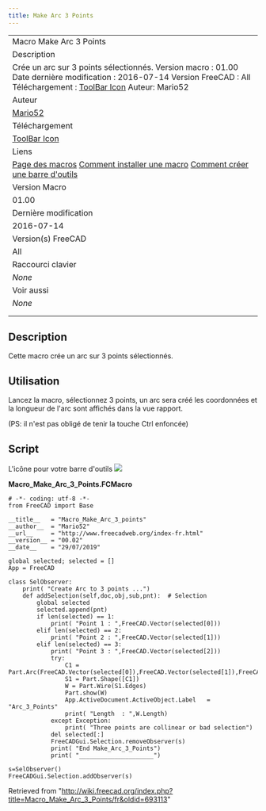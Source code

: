 ```yaml
---
title: Make Arc 3 Points
---
```


|                                                                                                                                                                                                                                                     |
| --------------------------------------------------------------------------------------------------------------------------------------------------------------------------------------------------------------------------------------------------- |
| Macro Make Arc 3 Points                                                                                                                                                                                                                             |
| Description                                                                                                                                                                                                                                         |
| Crée un arc sur 3 points sélectionnés. Version macro : 01.00 Date dernière modification : 2016-07-14 Version FreeCAD : All Téléchargement : [ToolBar Icon](https://www.freecadweb.org/wiki/images/9/92/Macro_Make_Arc_3_Points.png) Auteur: Mario52 |
| Auteur                                                                                                                                                                                                                                              |
| [Mario52](/User:Mario52 "User:Mario52")                                                                                                                                                                                                             |
| Téléchargement                                                                                                                                                                                                                                      |
| [ToolBar Icon](https://www.freecadweb.org/wiki/images/9/92/Macro_Make_Arc_3_Points.png)                                                                                                                                                             |
| Liens                                                                                                                                                                                                                                               |
| [Page des macros](/Macros_recipes/fr "Macros recipes/fr") [Comment installer une macro](/How_to_install_macros/fr "How to install macros/fr") [Comment créer une barre d'outils](/Customize_Toolbars/fr "Customize Toolbars/fr")                    |
| Version Macro                                                                                                                                                                                                                                       |
| 01.00                                                                                                                                                                                                                                               |
| Dernière modification                                                                                                                                                                                                                               |
| 2016-07-14                                                                                                                                                                                                                                          |
| Version(s) FreeCAD                                                                                                                                                                                                                                  |
| All                                                                                                                                                                                                                                                 |
| Raccourci clavier                                                                                                                                                                                                                                   |
| _None_                                                                                                                                                                                                                                              |
| Voir aussi                                                                                                                                                                                                                                          |
| _None_                                                                                                                                                                                                                                              |
|                                                                                                                                                                                                                                                     |
|                                                                                                                                                                                                                                                     |

## Description

Cette macro crée un arc sur 3 points sélectionnés.

## Utilisation

Lancez la macro, sélectionnez 3 points, un arc sera créé les coordonnées et la longueur de l'arc sont affichés dans la vue rapport.

(PS: il n'est pas obligé de tenir la touche Ctrl enfoncée)

## Script

L'icône pour votre barre d'outils ![](/images/Macro_Make_Arc_3_Points.png)

**Macro_Make_Arc_3_Points.FCMacro**

```
# -*- coding: utf-8 -*-
from FreeCAD import Base

__title__   = "Macro_Make_Arc_3_points"
__author__  = "Mario52"
__url__     = "http://www.freecadweb.org/index-fr.html"
__version__ = "00.02"
__date__    = "29/07/2019"

global selected; selected = []
App = FreeCAD

class SelObserver:
    print( "Create Arc to 3 points ...")
    def addSelection(self,doc,obj,sub,pnt):  # Selection
        global selected
        selected.append(pnt)
        if len(selected) == 1:
            print( "Point 1 : ",FreeCAD.Vector(selected[0]))
        elif len(selected) == 2:
            print( "Point 2 : ",FreeCAD.Vector(selected[1]))
        elif len(selected) == 3:
            print( "Point 3 : ",FreeCAD.Vector(selected[2]))
            try:
                C1 = Part.Arc(FreeCAD.Vector(selected[0]),FreeCAD.Vector(selected[1]),FreeCAD.Vector(selected[2]))
                S1 = Part.Shape([C1])
                W = Part.Wire(S1.Edges)
                Part.show(W)
                App.ActiveDocument.ActiveObject.Label   = "Arc_3_Points"
                print( "Length  : ",W.Length)
            except Exception:
                print( "Three points are collinear or bad selection")
            del selected[:]
            FreeCADGui.Selection.removeObserver(s)
            print( "End Make_Arc_3_Points")
            print( "_____________________")

s=SelObserver()
FreeCADGui.Selection.addObserver(s)
```

Retrieved from "<http://wiki.freecad.org/index.php?title=Macro_Make_Arc_3_Points/fr&oldid=693113>"
